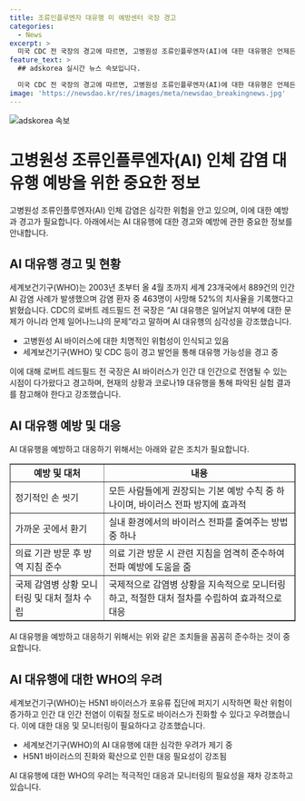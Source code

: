 ```yaml
---
title: 조류인플루엔자 대유행 미 예방센터 국장 경고
categories:
  - News
excerpt: >
  미국 CDC 전 국장의 경고에 따르면, 고병원성 조류인플루엔자(AI)에 대한 대유행은 언제든 일어날 수 있다. 세계보건기구(WHO)는 전 세계 23개국에서 발생한 889건의 인간 AI 감염 중 463명이 사망했으며, 52%의 치사율을 기록했다고 전했다. 레드필드 국장은 AI가 사람 사이에서 대유행할 가능성이 있음을 경고하며, 실제 사례들을 통해 이를 강조했다. WHO는 AI 바이러스의 진화로 인해 인간 대 인간 전염이 가능성이 있음을 우려했다.
feature_text: >
  ## adskorea 실시간 뉴스 속보입니다.

  미국 CDC 전 국장의 경고에 따르면, 고병원성 조류인플루엔자(AI)에 대한 대유행은 언제든 일어날 수 있다. 세계보건기구(WHO)는 전 세계 23개국에서 발생한 889건의 인간 AI 감염 중 463명이 사망했으며, 52%의 치사율을 기록했다고 전했다. 레드필드 국장은 AI가 사람 사이에서 대유행할 가능성이 있음을 경고하며, 실제 사례들을 통해 이를 강조했다. WHO는 AI 바이러스의 진화로 인해 인간 대 인간 전염이 가능성이 있음을 우려했다.
image: 'https://newsdao.kr/res/images/meta/newsdao_breakingnews.jpg'
---
```


<p><img src="https://newsdao.kr/res/images/meta/newsdao_breakingnews.jpg" alt="adskorea 속보" /></p>

<h1>고병원성 조류인플루엔자(AI) 인체 감염 대유행 예방을 위한 중요한 정보</h1>

<p data-ke-size="size16">고병원성 조류인플루엔자(AI) 인체 감염은 심각한 위험을 안고 있으며, 이에 대한 예방과 경고가 필요합니다. 아래에서는 AI 대유행에 대한 경고와 예방에 관한 중요한 정보를 안내합니다.</p>

<h2 data-ke-size="size26">AI 대유행 경고 및 현황</h2>

<p>세계보건기구(WHO)는 2003년 초부터 올 4월 초까지 세계 23개국에서 889건의 인간 AI 감염 사례가 발생했으며 감염 환자 중 463명이 사망해 52%의 치사율을 기록했다고 밝혔습니다. CDC의 로버트 레드필드 전 국장은 “AI 대유행은 일어날지 여부에 대한 문제가 아니라 언제 일어나느냐의 문제”라고 말하며 AI 대유행의 심각성을 강조했습니다.</p>

<ul>
  <li>고병원성 AI 바이러스에 대한 치명적인 위험성이 인식되고 있음</li>
  <li>세계보건기구(WHO) 및 CDC 등이 경고 발언을 통해 대유행 가능성을 경고 중</li>
</ul>

<p>이에 대해 로버트 레드필드 전 국장은 AI 바이러스가 인간 대 인간으로 전염될 수 있는 시점이 다가왔다고 경고하며, 현재의 상황과 코로나19 대유행을 통해 파악된 실험 결과를 참고해야 한다고 강조했습니다.</p>

<h2 data-ke-size="size26">AI 대유행 예방 및 대응</h2>

<p>AI 대유행을 예방하고 대응하기 위해서는 아래와 같은 조치가 필요합니다.</p>

<table style="width: 100%;" border="1">
<tbody>
<tr>
<td style="text-align: center; height: 17px;"><b>예방 및 대처</b></td>
<td style="text-align: center; height: 17px;"><b>내용</b></td>
</tr>
<tr>
<td style="text-align: left;">정기적인 손 씻기</td>
<td style="text-align: left;">모든 사람들에게 권장되는 기본 예방 수칙 중 하나이며, 바이러스 전파 방지에 효과적</td>
</tr>
<tr>
<td style="text-align: left;">가까운 곳에서 환기</td>
<td style="text-align: left;">실내 환경에서의 바이러스 전파를 줄여주는 방법 중 하나</td>
</tr>
<tr>
<td style="text-align: left;">의료 기관 방문 후 방역 지침 준수</td>
<td style="text-align: left;">의료 기관 방문 시 관련 지침을 엄격히 준수하여 전파 예방에 도움을 줌</td>
</tr>
<tr>
<td style="text-align: left;">국제 감염병 상황 모니터링 및 대처 절차 수립</td>
<td style="text-align: left;">국제적으로 감염병 상황을 지속적으로 모니터링하고, 적절한 대처 절차를 수립하여 효과적으로 대응</td>
</tr>
</tbody>
</table>

<p>AI 대유행을 예방하고 대응하기 위해서는 위와 같은 조치들을 꼼꼼히 준수하는 것이 중요합니다.</p>

<h2 data-ke-size="size26">AI 대유행에 대한 WHO의 우려</h2>

<p>세계보건기구(WHO)는 H5N1 바이러스가 포유류 집단에 퍼지기 시작하면 확산 위험이 증가하고 인간 대 인간 전염이 이뤄질 정도로 바이러스가 진화할 수 있다고 우려했습니다. 이에 대한 대응 및 모니터링이 필요하다고 강조했습니다.</p>

<ul>
  <li>세계보건기구(WHO)의 AI 대유행에 대한 심각한 우려가 제기 중</li>
  <li>H5N1 바이러스의 진화와 확산으로 인한 대응 필요성이 강조됨</li>
</ul>

<p>AI 대유행에 대한 WHO의 우려는 적극적인 대응과 모니터링의 필요성을 재차 강조하고 있습니다.</p>

